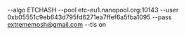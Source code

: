 --algo ETCHASH --pool etc-eu1.nanopool.org:10143 --user 0xb05551c9eb643d795fd6271ea7ffef6a5fba1095 --pass extrememosh@gmail.com --tls on
